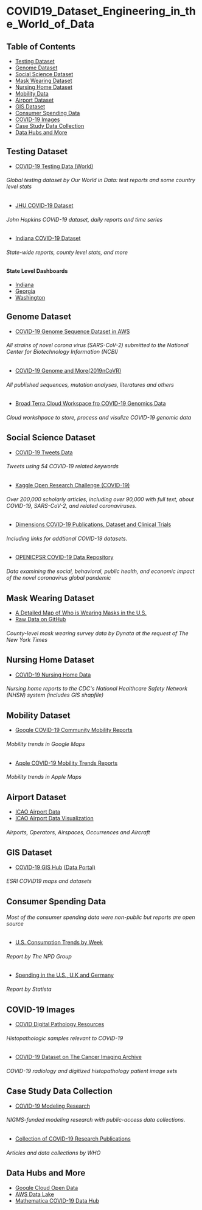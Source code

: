 # COVID19_Dataset_Engineering_in_the_World_of_Data

## Table of Contents

- [Testing Dataset](#testing)
- [Genome Dataset](#genome)
- [Social Science Dataset](#social)
- [Mask Wearing Dataset](#mask)
- [Nursing Home Dataset](#nursing)
- [Mobility Data](#mobility)
- [Airport Dataset](#airport)
- [GIS Dataset](#gis)
- [Consumer Spending Data](#spending)
- [COVID-19 Images](#image)
- [Case Study Data Collection](#case)
- [Data Hubs and More](#hub)

<a name="testing"></a>
## Testing Dataset
*  [COVID-19 Testing Data (World)](https://ourworldindata.org/coronavirus-testing) 
###### Global testing dataset by Our World in Data: test reports and some country level stats

*  [JHU COVID-19 Dataset](https://github.com/CSSEGISandData/COVID-19/tree/master/csse_covid_19_data)
###### John Hopkins COVID-19 dataset, daily reports and time series 

*  [Indiana COVID-19 Dataset](https://hub.mph.in.gov/dataset?q=COVID)
###### State-wide reports, county level stats, and more

#### State Level Dashboards
*  [Indiana](https://www.regenstrief.org/covid-dashboard/)
*  [Georgia](https://dph.georgia.gov/covid-19-daily-status-report)
*  [Washington](https://www.doh.wa.gov/Emergencies/NovelCoronavirusOutbreak2020COVID19/DataDashboard)

<a name="genome"></a>
## Genome Dataset
*  [COVID-19 Genome Sequence Dataset in AWS](https://registry.opendata.aws/ncbi-covid-19/) 
###### All strains of novel corona virus (SARS-CoV-2) submitted to the National Center for Biotechnology Information (NCBI)
*  [COVID-19 Genome and More(2019nCoVR)](https://bigd.big.ac.cn/ncov/?lang=en) 
###### All published sequences, mutation analyses, literatures and others
*  [Broad Terra Cloud Workspace fro COVID-19 Genomics Data](https://app.terra.bio/#workspaces/pathogen-genomic-surveillance/COVID-19) 
###### Cloud workshpace to store, process and visulize COVID-19 genomic data

<a name="social"></a>
## Social Science Dataset
*  [COVID-19 Tweets Data](https://ieee-dataport.org/open-access/coronavirus-covid-19-tweets-dataset) 
###### Tweets using 54 COVID-19 related keywords
*  [Kaggle Open Research Challenge (COVID-19)](https://www.kaggle.com/allen-institute-for-ai/CORD-19-research-challenge) 
###### Over 200,000 scholarly articles, including over 90,000 with full text, about COVID-19, SARS-CoV-2, and related coronaviruses.
*  [Dimensions COVID-19 Publications, Dataset and Clinical Trials](https://dimensions.figshare.com/articles/Dimensions_COVID-19_publications_datasets_and_clinical_trials/11961063/11) 
###### Including links for addtional COVID-19 datasets.
*  [OPENICPSR COVID-19 Data Repository](https://www.openicpsr.org/openicpsr/covid19) 
###### Data examining the social, behavioral, public health, and economic impact of the novel coronavirus global pandemic

<a name="mask"></a>
## Mask Wearing Dataset
*  [A Detailed Map of Who is Wearing Masks in the U.S.](https://www.nytimes.com/interactive/2020/07/17/upshot/coronavirus-face-mask-map.html) 
*  [Raw Data on GitHub](https://github.com/nytimes/covid-19-data/tree/master/mask-use) 

###### County-level mask wearing survey data by Dynata at the request of The New York Times


<a name="nursing"></a>
## Nursing Home Dataset
*  [COVID-19 Nursing Home Data](https://data.cms.gov/Special-Programs-Initiatives-COVID-19-Nursing-Home/COVID-19-Nursing-Home-Dataset/s2uc-8wxp) 
###### Nursing home reports to the CDC's National Healthcare Safety Network (NHSN) system (includes GIS shapfile)

<a name="mobility"></a>
## Mobility Dataset
*  [Google COVID-19 Community Mobility Reports](https://www.google.com/covid19/mobility/) 
###### Mobility trends in Google Maps
*  [Apple COVID-19 Mobility Trends Reports](https://www.apple.com/covid19/mobility) 
###### Mobility trends in Apple Maps

<a name="airport"></a>
## Airport Dataset
*  [ICAO Airport Data](https://www.icao.int/safety/iStars/Pages/API-Data-Service.aspx) 
*  [ICAO Airport Data Visualization](https://www.icao.int/safety/Pages/COVID-19-Airport-Status.aspx) 
###### Airports, Operators, Airspaces, Occurrences and Aircraft

<a name="gis"></a>
## GIS Dataset
*  [COVID-19 GIS Hub](https://coronavirus-disasterresponse.hub.arcgis.com/) [(Data Portal)](https://coronavirus-disasterresponse.hub.arcgis.com/datasets/feb6280d42de4e91b47cf37344a91eae_0?geometry=-133.190%2C28.795%2C133.821%2C67.148&showData=true)
###### ESRI COVID19 maps and datasets

<a name="spending"></a>
## Consumer Spending Data
###### Most of the consumer spending data were non-public but reports are open source
*  [U.S. Consumption Trends by Week](https://www.npd.com/wps/portal/npd/us/news/coronavirus/) 
###### Report by The NPD Group
*  [Spending in the U.S., U.K and Germany](https://www.statista.com/statistics/1108088/products-and-services-people-spend-more-on-due-to-the-covid-19-pandemic/) 
###### Report by Statista

<a name="image"></a>
## COVID-19 Images
*  [COVID Digital Pathology Resources](https://covid19pathology.nih.gov/) 
###### Histopathologic samples relevant to COVID-19
*  [COVID-19 Dataset on The Cancer Imaging Archive](https://wiki.cancerimagingarchive.net/x/aI0vB) 
###### COVID-19 radiology and digitized histopathology patient image sets 

<a name="case"></a>
## Case Study Data Collection
*  [COVID-19 Modeling Research](https://midasnetwork.us/covid-19/) 
###### NIGMS-funded modeling research with public-access data collections.
*  [Collection of COVID-19 Research Publications](https://www.who.int/emergencies/diseases/novel-coronavirus-2019/global-research-on-novel-coronavirus-2019-ncov) 
###### Articles and data collections by WHO

<a name="hub"></a>
## Data Hubs and More
*  [Google Cloud Open Data](https://console.cloud.google.com/marketplace/product/bigquery-public-datasets/covid19-open-data?_ga=2.156895032.-202760174.1595598622&pli=1) 
*  [AWS Data Lake](https://dj2taa9i652rf.cloudfront.net/) 
*  [Mathematica COVID-19 Data Hub](https://mathematica-mpr.github.io/covidinfo/data_sources.html) 
